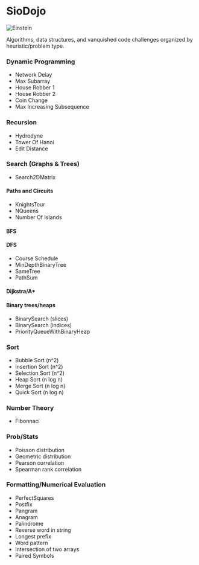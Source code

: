 # SioDojo

![Einstein](https://cloud.githubusercontent.com/assets/19956669/22234758/84d5faae-e1af-11e6-8b9e-d5c65cc213b9.png)

Algorithms, data structures, and vanquished code challenges organized by heuristic/problem type.

### Dynamic Programming

* Network Delay
* Max Subarray
* House Robber 1 
* House Robber 2
* Coin Change
* Max Increasing Subsequence

### Recursion

* Hydrodyne
* Tower Of Hanoi
* Edit Distance

### Search (Graphs & Trees)

* Search2DMatrix

#### Paths and Circuits

* KnightsTour
* NQueens
* Number Of Islands

#### BFS

#### DFS

* Course Schedule
* MinDepthBinaryTree 
* SameTree
* PathSum

#### Dijkstra/A*

#### Binary trees/heaps

* BinarySearch (slices)
* BinarySearch (indices)
* PriorityQueueWithBinaryHeap

### Sort

* Bubble Sort (n^2)
* Insertion Sort (n^2)
* Selection Sort (n^2)
* Heap Sort (n log n)
* Merge Sort (n log n)
* Quick Sort (n log n)

### Number Theory

* Fibonnaci

### Prob/Stats

* Poisson distribution
* Geometric distribution
* Pearson correlation
* Spearman rank correlation

### Formatting/Numerical Evaluation

* PerfectSquares
* Postfix
* Pangram
* Anagram
* Palindrome
* Reverse word in string
* Longest prefix
* Word pattern
* Intersection of two arrays
* Paired Symbols

